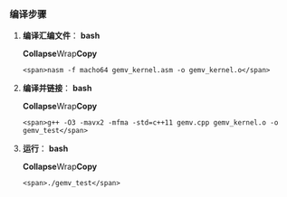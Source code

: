 ### **编译步骤**

1. **编译汇编文件**：
   **bash**

   **Collapse**Wrap**Copy**

   `<span>nasm -f macho64 gemv_kernel.asm -o gemv_kernel.o</span>`
2. **编译并链接**：
   **bash**

   **Collapse**Wrap**Copy**

   `<span>g++ -O3 -mavx2 -mfma -std=c++11 gemv.cpp gemv_kernel.o -o gemv_test</span>`
3. **运行**：
   **bash**

   **Collapse**Wrap**Copy**

   `<span>./gemv_test</span>`
